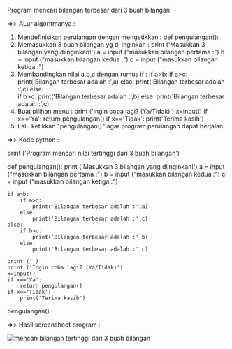 Program mencari bilangan terbesar dari 3 buah bilangan

=>> ALur algoritmanya :

1. Mendefinisikan perulangan dengan mengetikkan :
	def pengulangan():
2. Memasukkan 3 buah bilangan yg di inginkan :
	print ('Masukkan 3 bilangan yang diinginkan!')
    a = input ("masukkan bilangan pertama :")
    b = input ("masukkan bilangan kedua :")
    c = input ("masukkan bilangan ketiga :")
3. Membandingkan nilai a,b,c dengan rumus if :
	    if a>b:
        if a>c:
            print('Bilangan terbesar adalah :',a)
        else:
            print('Bilangan terbesar adalah :',c)
    else:    
        if b>c:
            print('Bilangan terbesar adalah :',b)
        else:
            print('Bilangan terbesar adalah :',c)
4. Buat pilihan menu :
	  print ('Ingin coba lagi? (Ya/Tidak)')
    x=input()
    if x=='Ya':
        return pengulangan()
    if x=='Tidak':
        print('Terima kasih')
5. Lalu ketikkan "pengulangan()"
	agar program perulangan dapat berjalan


=>> Kode python :

print ('Program mencari nilai tertinggi dari 3 buah bilangan')

def pengulangan():
    print ('Masukkan 3 bilangan yang diinginkan!')
    a = input ("masukkan bilangan pertama :")
    b = input ("masukkan bilangan kedua :")
    c = input ("masukkan bilangan ketiga :")

    if a>b:
        if a>c:
            print('Bilangan terbesar adalah :',a)
        else:
            print('Bilangan terbesar adalah :',c)
    else:    
        if b>c:
            print('Bilangan terbesar adalah :',b)
        else:
            print('Bilangan terbesar adalah :',c)
        
    print ('')
    print ('Ingin coba lagi? (Ya/Tidak)')
    x=input()
    if x=='Ya':
        return pengulangan()
    if x=='Tidak':
        print('Terima kasih')

pengulangan()


=>> Hasil screenshoot program :

![mencari bilangan tertinggi dari 3 buah bilangan](https://user-images.githubusercontent.com/43899109/52463692-7d695300-2baa-11e9-855e-a96c818d835a.jpg)
